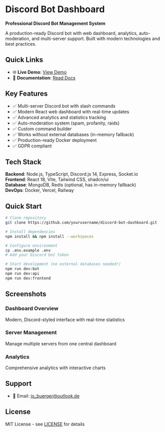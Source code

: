 # Discord Bot Dashboard

**Professional Discord Bot Management System**

A production-ready Discord bot with web dashboard, analytics, auto-moderation, and multi-server support. Built with modern technologies and best practices.

## Quick Links

- 🌐 **Live Demo**: [View Demo](https://dist-grwjpu0y3-spacebuddy231-7370s-projects.vercel.app)
- 📖 **Documentation**: [Read Docs](./README.md)

## Key Features

- ✅ Multi-server Discord bot with slash commands
- ✅ Modern React web dashboard with real-time updates
- ✅ Advanced analytics and statistics tracking
- ✅ Auto-moderation system (spam, profanity, raids)
- ✅ Custom command builder
- ✅ Works without external databases (in-memory fallback)
- ✅ Production-ready Docker deployment
- ✅ GDPR compliant

## Tech Stack

**Backend**: Node.js, TypeScript, Discord.js 14, Express, Socket.io  
**Frontend**: React 18, Vite, Tailwind CSS, shadcn/ui  
**Database**: MongoDB, Redis (optional, has in-memory fallback)  
**DevOps**: Docker, Vercel, Railway

## Quick Start

```bash
# Clone repository
git clone https://github.com/yourusername/discord-bot-dashboard.git

# Install dependencies
npm install && npm install --workspaces

# Configure environment
cp .env.example .env
# Add your Discord bot token

# Start development (no external databases needed!)
npm run dev:bot
npm run dev:api
npm run dev:frontend
```

## Screenshots

### Dashboard Overview
Modern, Discord-styled interface with real-time statistics

### Server Management
Manage multiple servers from one central dashboard

### Analytics
Comprehensive analytics with interactive charts

## Support

- 📧 Email: jo_buerger@outlook.de

## License

MIT License - see [LICENSE](./LICENSE) for details
